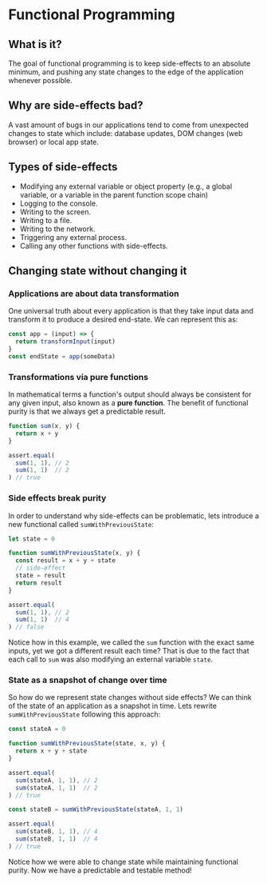# Functional Programming

## What is it?

The goal of functional programming is to keep side-effects to an absolute minimum, and pushing any state changes to the edge of the application whenever possible.

## Why are side-effects bad?

A vast amount of bugs in our applications tend to come from unexpected changes to state which include: database updates, DOM changes (web browser) or local app state.

## Types of side-effects

* Modifying any external variable or object property (e.g., a global variable, or a variable in the parent function scope chain)
* Logging to the console.
* Writing to the screen.
* Writing to a file.
* Writing to the network.
* Triggering any external process.
* Calling any other functions with side-effects.

## Changing state without changing it

### Applications are about data transformation

One universal truth about every application is that they take input data and transform it to produce a desired end-state. We can represent this as: 

```javascript
const app = (input) => {
  return transformInput(input) 
}
const endState = app(someData)
```

### Transformations via pure functions

In mathematical terms a function's output should always be consistent for any given input, also known as a **pure function**. The benefit of functional purity is that we always get a predictable result.

```javascript
function sum(x, y) {
  return x + y
}

assert.equal(
  sum(1, 1), // 2
  sum(1, 1)  // 2
) // true
```

### Side effects break purity

In order to understand why side-effects can be problematic, lets introduce a new functional called `sumWithPreviousState`:

```javascript
let state = 0

function sumWithPreviousState(x, y) {
  const result = x + y + state
  // side-effect
  state = result
  return result
}

assert.equal(
  sum(1, 1), // 2
  sum(1, 1)  // 4
) // false
```

Notice how in this example, we called the `sum` function with the exact same inputs, yet we got a different result each time? That is due to the fact that each call to `sum` was also modifying an external variable `state`.

### State as a snapshot of change over time

So how do we represent state changes without side effects? We can think of the state of an application as a snapshot in time. Lets rewrite `sumWithPreviousState` following this approach:

```javascript
const stateA = 0

function sumWithPreviousState(state, x, y) {
  return x + y + state
}

assert.equal(
  sum(stateA, 1, 1), // 2
  sum(stateA, 1, 1)  // 2
) // true

const stateB = sumWithPreviousState(stateA, 1, 1)

assert.equal(
  sum(stateB, 1, 1), // 4
  sum(stateB, 1, 1)  // 4
) // true
```

Notice how we were able to change state while maintaining functional purity. Now we have a predictable and testable method!
